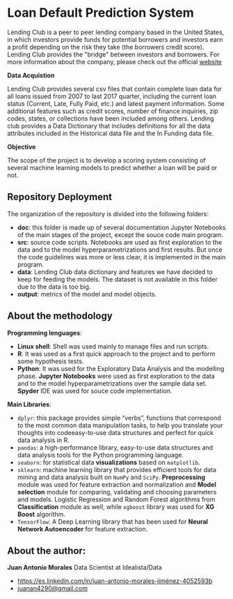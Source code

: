 # Loan Default Prediction System

Lending Club is a peer to peer lending company based in the United States, in which investors provide funds for potential borrowers and investors earn a profit depending on the risk they take (the borrowers credit score). Lending Club provides the "bridge" between investors and borrowers.
For more information about the company, please check out the official [website](www.lendingclub.com)

__Data Acquistion__

Lending Club provides several csv files that contain complete loan data for all loans issued from 2007 to last 2017 quarter, including the current loan status (Current, Late, Fully Paid, etc.) and latest payment information. Some additional features such as credit scores, number of finance inquiries, zip codes, states, or collections have been included among others.
Lending club provides a Data Dictionary that includes definitions for all the data attributes included in the Historical data file and the In Funding data file.

__Objective__

The scope of the project is to develop a scoring system consisting of several machine learning models to predict whether a loan will be paid or not.

## Repository Deployment

The organization of the repository is divided into the following folders:
- __doc__: this folder is made up of several documentation Jupyter Notebooks of the main stages of the project, except the souce code main program.
- __src__: source code scripts. Notebooks are used as first exploration to the data and to the model hyperparametrizations and first results. But once the code guidelines was more or less clear, it is implemented in the main program.
- __data__: Lending Club data dictionary and features we have decided to keep for feeding the models. The dataset is not available in this folder due to the data is too big. 
- __output__: metrics of the model and model objects.

## About the methodology

__Programming lenguages__:

- __Linux shell__: Shell was used mainly to manage files and run scripts.
- __R__: It was used as a first quick approach to the project and to perform some hypothesis tests.
- __Python__: It was used for the Exploratory Data Analysis and the modelling phase. __Jupyter Notebooks__ were used as first exploration to the data and to the model hyperparametrizations over the sample data set. __Spyder__ IDE was used for souce code implementation.

__Main Libraries__:

- `dplyr`: this package provides simple “verbs”, functions that correspond to the most common data manipulation tasks, to help you translate your thoughts into codeeasy-to-use data structures and perfect for quick data analysis in R.
- `pandas`: a high-performance library, easy-to-use data structures and data analysis tools for the Python programming language.
- `seaborn`: for statistical data __visualizations__ based on `matplotlib`.
- `sklearn`: machine learning library that provides efficient tools for data mining and data analysis built on `NumPy` and `SciPy`. __Preprocessing__ module was used for feature extraction and normalization and __Model selection__ module for comparing, validating and choosing parameters and models. Logistic Regression and Random Forest algorithms from __Classification__ module as well, while `xgboost` library was used for __XG Boost__ algorithm.
- `TensorFlow`: A Deep Learning library that has been used for __Neural Network Autoencoder__ for feature extraction.

## About the author:

__Juan Antonio Morales__ Data Scientist at Idealista/Data
* https://es.linkedin.com/in/juan-antonio-morales-jiménez-4052593b
* juanan4290@gmail.com
